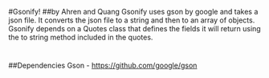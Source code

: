 #Gsonify!
##by Ahren and Quang
Gsonify uses gson by google and takes a json file. It converts the json file to a string and then to an array of objects. 
Gsonify depends on a Quotes class that defines the fields it will return using the to string method included in the quotes.
#
##Dependencies
Gson - https://github.com/google/gson


